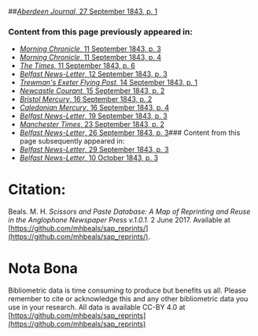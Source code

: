 ##[*Aberdeen Journal*, 27 September 1843, p. 1](https://mhbeals.github.io/sap_html/Aberdeen-Journal/Aberdeen-Journal-27-September-1843-p-1)

### Content from this page previously appeared in:
+ [*Morning Chronicle*, 11 September 1843, p. 3](https://mhbeals.github.io/sap_html/Morning-Chronicle/Morning-Chronicle-11-September-1843-p-3)
+ [*Morning Chronicle*, 11 September 1843, p. 4](https://mhbeals.github.io/sap_html/Morning-Chronicle/Morning-Chronicle-11-September-1843-p-4)
+ [*The Times*, 11 September 1843, p. 6](https://mhbeals.github.io/sap_html/The-Times/The-Times-11-September-1843-p-6)
+ [*Belfast News-Letter*, 12 September 1843, p. 3](https://mhbeals.github.io/sap_html/Belfast-News-Letter/Belfast-News-Letter-12-September-1843-p-3)
+ [*Trewman's Exeter Flying Post*, 14 September 1843, p. 1](https://mhbeals.github.io/sap_html/Trewman's-Exeter-Flying-Post/Trewman's-Exeter-Flying-Post-14-September-1843-p-1)
+ [*Newcastle Courant*, 15 September 1843, p. 2](https://mhbeals.github.io/sap_html/Newcastle-Courant/Newcastle-Courant-15-September-1843-p-2)
+ [*Bristol Mercury*, 16 September 1843, p. 2](https://mhbeals.github.io/sap_html/Bristol-Mercury/Bristol-Mercury-16-September-1843-p-2)
+ [*Caledonian Mercury*, 16 September 1843, p. 4](https://mhbeals.github.io/sap_html/Caledonian-Mercury/Caledonian-Mercury-16-September-1843-p-4)
+ [*Belfast News-Letter*, 19 September 1843, p. 3](https://mhbeals.github.io/sap_html/Belfast-News-Letter/Belfast-News-Letter-19-September-1843-p-3)
+ [*Manchester Times*, 23 September 1843, p. 2](https://mhbeals.github.io/sap_html/Manchester-Times/Manchester-Times-23-September-1843-p-2)
+ [*Belfast News-Letter*, 26 September 1843, p. 3](https://mhbeals.github.io/sap_html/Belfast-News-Letter/Belfast-News-Letter-26-September-1843-p-3)### Content from this page subsequently appeared in:
+ [*Belfast News-Letter*, 29 September 1843, p. 3](https://mhbeals.github.io/sap_html/Belfast-News-Letter/Belfast-News-Letter-29-September-1843-p-3)
+ [*Belfast News-Letter*, 10 October 1843, p. 3](https://mhbeals.github.io/sap_html/Belfast-News-Letter/Belfast-News-Letter-10-October-1843-p-3)
                    
# Citation: 

Beals. M. H. *Scissors and Paste Database: A Map of Reprinting and Reuse in the Anglophone Newspaper Press v.1.0.1.* 2 June 2017. Available at [https://github.com/mhbeals/sap_reprints/](https://github.com/mhbeals/sap_reprints/). 
                    
# Nota Bona

Bibliometric data is time consuming to produce but benefits us all. Please remember to cite or acknowledge this and any other bibliometric data you use in your research. All data is available CC-BY 4.0 at [https://github.com/mhbeals/sap_reprints](https://github.com/mhbeals/sap_reprints)